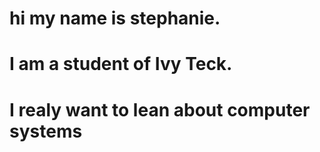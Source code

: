 # hi my name is stephanie.
# I am a student of Ivy Teck.
# I realy want to lean about computer systems

